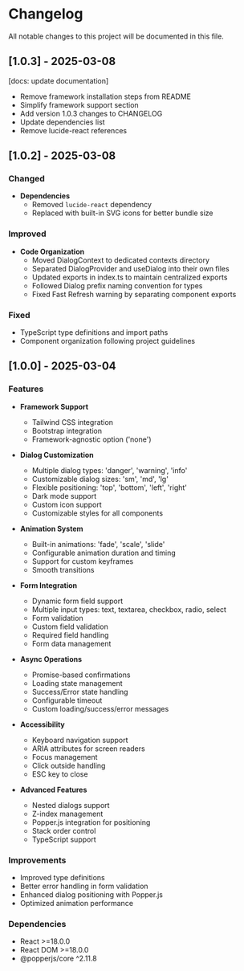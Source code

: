 # Changelog

All notable changes to this project will be documented in this file.

## [1.0.3] - 2025-03-08
[docs: update documentation]
- Remove framework installation steps from README
- Simplify framework support section
- Add version 1.0.3 changes to CHANGELOG
- Update dependencies list
- Remove lucide-react references

## [1.0.2] - 2025-03-08

### Changed
- **Dependencies**
  - Removed `lucide-react` dependency
  - Replaced with built-in SVG icons for better bundle size

### Improved
- **Code Organization**
  - Moved DialogContext to dedicated contexts directory
  - Separated DialogProvider and useDialog into their own files
  - Updated exports in index.ts to maintain centralized exports
  - Followed Dialog prefix naming convention for types
  - Fixed Fast Refresh warning by separating component exports

### Fixed
- TypeScript type definitions and import paths
- Component organization following project guidelines

## [1.0.0] - 2025-03-04

### Features
- **Framework Support**
  - Tailwind CSS integration
  - Bootstrap integration
  - Framework-agnostic option ('none')

- **Dialog Customization**
  - Multiple dialog types: 'danger', 'warning', 'info'
  - Customizable dialog sizes: 'sm', 'md', 'lg'
  - Flexible positioning: 'top', 'bottom', 'left', 'right'
  - Dark mode support
  - Custom icon support
  - Customizable styles for all components

- **Animation System**
  - Built-in animations: 'fade', 'scale', 'slide'
  - Configurable animation duration and timing
  - Support for custom keyframes
  - Smooth transitions

- **Form Integration**
  - Dynamic form field support
  - Multiple input types: text, textarea, checkbox, radio, select
  - Form validation
  - Custom field validation
  - Required field handling
  - Form data management

- **Async Operations**
  - Promise-based confirmations
  - Loading state management
  - Success/Error state handling
  - Configurable timeout
  - Custom loading/success/error messages

- **Accessibility**
  - Keyboard navigation support
  - ARIA attributes for screen readers
  - Focus management
  - Click outside handling
  - ESC key to close

- **Advanced Features**
  - Nested dialogs support
  - Z-index management
  - Popper.js integration for positioning
  - Stack order control
  - TypeScript support

### Improvements
- Improved type definitions
- Better error handling in form validation
- Enhanced dialog positioning with Popper.js
- Optimized animation performance

### Dependencies
- React >=18.0.0
- React DOM >=18.0.0
- @popperjs/core ^2.11.8
